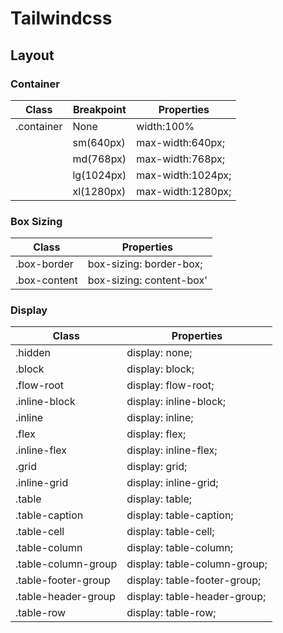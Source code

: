 # Tailwindcss

## Layout

### Container

| Class | Breakpoint | Properties |
|-------|------|-----|
| .container  |  None  |  width:100%  |
|  | sm(640px)|max-width:640px;|
|  |md(768px)|max-width:768px;|
|  |lg(1024px)|max-width:1024px;|
|  |xl(1280px)|max-width:1280px;|

### Box Sizing

|  Class|Properties|
|------|-----|
|.box-border|box-sizing: border-box;|
|.box-content|box-sizing: content-box'|

### Display

|Class|Properties|
|-----|-----|
|.hidden|display: none;|
|.block|display: block;|
|.flow-root|display: flow-root;|
|.inline-block|display: inline-block;|
|.inline|display: inline;|
|.flex|display: flex;|
|.inline-flex|display: inline-flex;|
|.grid|display: grid;|
|.inline-grid|display: inline-grid;|
|.table|display: table;|
|.table-caption|display: table-caption;|
|.table-cell|display: table-cell;|
|.table-column|display: table-column;|
|.table-column-group|display: table-column-group;|
|.table-footer-group|display: table-footer-group;|
|.table-header-group|display: table-header-group;|
|.table-row|display: table-row;|
